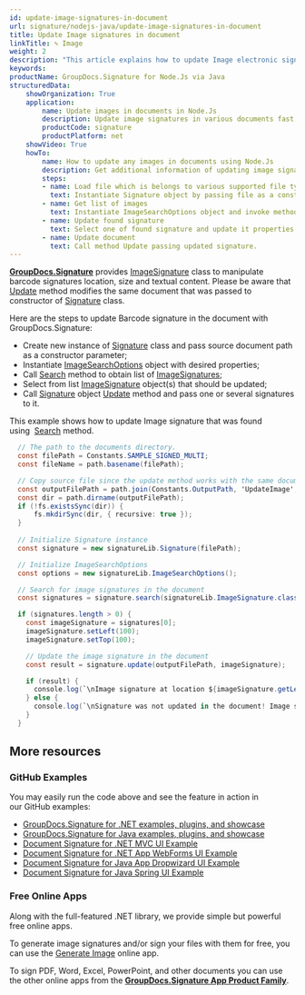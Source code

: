 ```yaml
---
id: update-image-signatures-in-document
url: signature/nodejs-java/update-image-signatures-in-document
title: Update Image signatures in document
linkTitle: ✎ Image
weight: 2
description: "This article explains how to update Image electronic signatures with GroupDocs.Signature API."
keywords: 
productName: GroupDocs.Signature for Node.Js via Java 
structuredData:
    showOrganization: True
    application:    
        name: Update images in documents in Node.Js    
        description: Update image signatures in various documents fast and easily with Node.Js language and GroupDocs.Signature for Node.Js via Java APIs
        productCode: signature
        productPlatform: net 
    showVideo: True
    howTo:
        name: How to update any images in documents using Node.Js 
        description: Get additional information of updating image signatures in documents with Node.Js
        steps:
        - name: Load file which is belongs to various supported file types.
          text: Instantiate Signature object by passing file as a constructor parameter. You may provide either file path or file stream. 
        - name: Get list of images
          text: Instantiate ImageSearchOptions object and invoke method Search with it.
        - name: Update found signature
          text: Select one of found signature and update it properties in desirable way.
        - name: Update document
          text: Call method Update passing updated signature.
---
```

[**GroupDocs.Signature**](https://products.groupdocs.com/signature/nodejs-java) provides [ImageSignature](https://reference.groupdocs.com/signature/nodejs-java/groupdocs.signature.domain/imagesignature) class to manipulate barcode signatures location, size and textual content.
Please be aware that [Update](https://reference.groupdocs.com/signature/nodejs-java/groupdocs.signature/signature/update/) method modifies the same document that was passed to constructor of [Signature](https://reference.groupdocs.com/signature/nodejs-java/groupdocs.signature/signature) class.

Here are the steps to update Barcode signature in the document with GroupDocs.Signature:

* Create new instance of [Signature](https://reference.groupdocs.com/signature/nodejs-java/groupdocs.signature/signature) class and pass source document path as a constructor parameter;
* Instantiate [ImageSearchOptions](https://reference.groupdocs.com/signature/nodejs-java/groupdocs.signature.options/imagesearchoptions) object with desired properties;
* Call [Search](https://reference.groupdocs.com/signature/nodejs-java/groupdocs.signature/signature/search) method to obtain list of [ImageSignatures](https://reference.groupdocs.com/signature/nodejs-java/groupdocs.signature.domain/imagesignature);  
* Select from list [ImageSignature](https://reference.groupdocs.com/signature/nodejs-java/groupdocs.signature.domain/imagesignature) object(s) that should be updated;  
* Call [Signature](https://reference.groupdocs.com/signature/nodejs-java/groupdocs.signature/signature) object [Update](https://reference.groupdocs.com/signature/nodejs-java/groupdocs.signature/signature/update/) method and pass one or several signatures to it.  

This example shows how to update Image signature that was found using  [Search](https://reference.groupdocs.com/signature/nodejs-java/groupdocs.signature/signature/search) method.

```csharp
  // The path to the documents directory.
  const filePath = Constants.SAMPLE_SIGNED_MULTI; 
  const fileName = path.basename(filePath);

  // Copy source file since the update method works with the same document
  const outputFilePath = path.join(Constants.OutputPath, 'UpdateImage', fileName);
  const dir = path.dirname(outputFilePath);
  if (!fs.existsSync(dir)) {
      fs.mkdirSync(dir, { recursive: true });
  }
  
  // Initialize Signature instance
  const signature = new signatureLib.Signature(filePath);

  // Initialize ImageSearchOptions
  const options = new signatureLib.ImageSearchOptions();

  // Search for image signatures in the document
  const signatures = signature.search(signatureLib.ImageSignature.class, options).toArray();

  if (signatures.length > 0) {
    const imageSignature = signatures[0];
    imageSignature.setLeft(100);
    imageSignature.setTop(100);

    // Update the image signature in the document
    const result = signature.update(outputFilePath, imageSignature);

    if (result) {
      console.log(`\nImage signature at location ${imageSignature.getLeft()}x${imageSignature.getTop()} and Size ${imageSignature.getSize()} was updated in the document [${fileName}].`);
    } else {
      console.log(`\nSignature was not updated in the document! Image signature at location ${imageSignature.getLeft()}x${imageSignature.getTop()} and Size ${imageSignature.getSize()} was not found!`);
    }
  }
```


## More resources

### GitHub Examples

You may easily run the code above and see the feature in action in our GitHub examples:

* [GroupDocs.Signature for .NET 
examples, plugins, and showcase](https://github.com/groupdocs-signature/GroupDocs.Signature-for-.NET)
* [GroupDocs.Signature for Java examples, plugins, and showcase](https://github.com/groupdocs-signature/GroupDocs.Signature-for-Java)
* [Document Signature for .NET MVC UI Example](https://github.com/groupdocs-signature/GroupDocs.Signature-for-.NET-MVC)
* [Document Signature for .NET App WebForms UI Example](https://github.com/groupdocs-signature/GroupDocs.Signature-for-.NET-WebForms)
* [Document Signature for Java App Dropwizard UI Example](https://github.com/groupdocs-signature/GroupDocs.Signature-for-Java-Dropwizard)
* [Document Signature for Java Spring UI Example](https://github.com/groupdocs-signature/GroupDocs.Signature-for-Java-Spring)

### Free Online Apps

Along with the full-featured .NET library, we provide simple but powerful free online apps.

To generate image signatures and/or sign your files with them for free, you can use the [Generate Image](https://products.groupdocs.app/signature/generate/image) online app.

To sign PDF, Word, Excel, PowerPoint, and other documents you can use the other online apps from the **[GroupDocs.Signature App Product Family](https://products.groupdocs.app/signature/family)**.